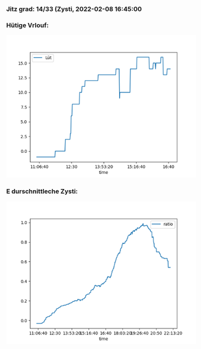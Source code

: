 ### Jitz grad: 14/33 (Zysti, 2022-02-08 16:45:00

### Hütige Vrlouf:
![Graph](Today.png)

### E durschnittleche Zysti:
![Graph](Zysti.png)